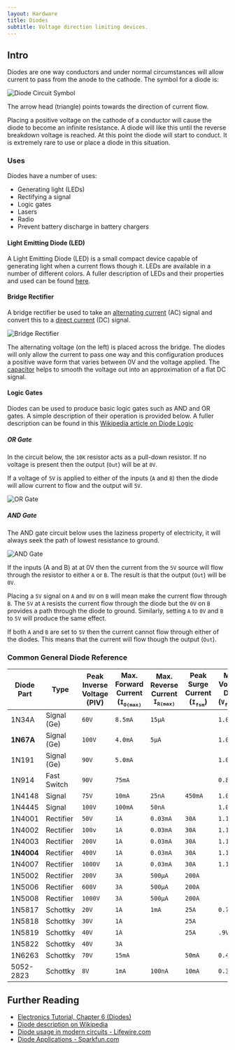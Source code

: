 ```yaml
---
layout: Hardware
title: Diodes
subtitle: Voltage direction limiting devices.
---
```


## Intro

Diodes are one way conductors and under normal circumstances will allow current to pass from the anode to the cathode.  The symbol for a diode is:

![Diode Circuit Symbol](/Common_Files/Diode.svg)

The arrow head (triangle) points towards the direction of current flow.

Placing a positive voltage on the cathode of a conductor will cause the diode to become an infinite resistance.  A diode will like this until the reverse breakdown voltage is reached.  At this point the diode will start to conduct.  It is extremely rare to use or place a diode in this situation.

### Uses

Diodes have a number of uses:

* Generating light (LEDs)
* Rectifying a signal
* Logic gates
* Lasers
* Radio
* Prevent battery discharge in battery chargers

#### Light Emitting Diode (LED)

A Light Emitting Diode (LED) is a small compact device capable of generating light when a current flows though it.  LEDs are available in a number of different colors.  A fuller description of LEDs and their properties and used can be found [here](../LEDs).

#### Bridge Rectifier

A bridge rectifier be used to take an [alternating current](https://en.wikipedia.org/wiki/AC_power) (AC) signal and convert this to a [direct current](https://simple.wikipedia.org/wiki/Direct_current) (DC) signal.  

![Bridge Rectifier](DiodeBridgeRectifier.jpg)

The alternating voltage (on the left) is placed across the bridge.  The diodes will only allow the current to pass one way and this configuration produces a positive wave form that varies between 0V and the voltage applied.  The [capacitor](../Capacitors/) helps to smooth the voltage out into an approximation of a flat DC signal.

#### Logic Gates

Diodes can be used to produce basic logic gates such as AND and OR gates.  A simple description of their operation is provided below.  A fuller description can be found in this [Wikipedia article on Diode Logic](https://en.wikipedia.org/wiki/Diode_logic)

##### OR Gate

In the circuit below, the `10K` resistor acts as a pull-down resistor.  If no voltage is present then the output (`Out`) will be at `0V`.

If a voltage of `5V` is applied to either of the inputs (`A` and `B`) then the diode will allow current to flow and the output will `5V`.

![OR Gate](OR_Gate.svg)

##### AND Gate

The AND gate circuit below uses the laziness property of electricity, it will always seek the path of lowest resistance to ground.

![AND Gate](AND_Gate.svg)

If the inputs (A and B) at at 0V then the current from the `5V` source will flow through the resistor to either `A` or `B`.  The result is that the output (`Out`) will be `0V`.

Placing a `5V` signal on `A` and `0V` on `B` will mean make the current flow through `B`.  The `5V` at `A` resists the current flow through the diode but the `0V` on `B` provides a path through the diode to ground.  Similarly, setting `A` to `0V` and `B` to `5V` will produce the same effect.

If both `A` and `B` are set to `5V` then the current cannot flow through either of the diodes.  This means that the current will flow though the output (`Out`).

### Common General Diode Reference

| Diode Part | Type | Peak Inverse Voltage (PIV) | Max. Forward Current (`I`<sub>`O(max)`</sub> | Max. Reverse Current `I`<sub>`R(max)`</sub> | Peak Surge Current (`I`<sub>`fsm`</sub>) | Max. Voltage Drop (`V`<sub>`f(max)`</sub>) |
|------------|-------------|---------|----------|----------|--------|---------|
| 1N34A      | Signal (Ge) | `60V`   | `8.5mA`  | `15µA`   |        | `1.0V`  |
| **1N67A**  | Signal (Ge) | `100V`  | `4.0mA`  | `5µA`    |        | `1.0V`  |
| 1N191      | Signal (Ge) | `90V`   | `5.0mA`  |          |        | `1.0V`  |
| 1N914      | Fast Switch | `90V`   | `75mA`   |          |        | `0.8V`  |
| 1N4148     | Signal      | `75V`   | `10mA`   | `25nA`   | `450mA`| `1.0V`  |
| 1N4445     | Signal      | `100V`  | `100mA`  | `50nA`   |        | `1.0V`  |
| 1N4001     | Rectifier   | `50V`   | `1A`     | `0.03mA` | `30A`  | `1.1V`  |
| 1N4002     | Rectifier   | `100v`  | `1A`     | `0.03mA` | `30A`  | `1.1V`  |
| 1N4003     | Rectifier   | `200V`  | `1A`     | `0.03mA` | `30A`  | `1.1V`  |
| **1N4004** | Rectifier   | `400V`  | `1A`     | `0.03mA` | `30A`  | `1.1V`  |
| 1N4007     | Rectifier   | `1000V` | `1A`     | `0.03mA` | `30A`  | `1.1V`  |
| 1N5002     | Rectifier   | `200V`  | `3A`     | `500µA`  | `200A` |         |
| 1N5006     | Rectifier   | `600V`  | `3A`     | `500µA`  | `200A` |         |
| 1N5008     | Rectifier   | `1000V` | `3A`     | `500µA`  | `200A` |         |
| 1N5817     | Schottky    | `20V`   | `1A`     | `1mA`    | `25A`  | `0.75V` |
| 1N5818     | Schottky    | `30V`   | `1A`     |          | `25A`  |         |
| 1N5819     | Schottky    | `40V`   | `1A`     |          | `25A`  | `.9V`   |
| 1N5822     | Schottky    | `40V`   | `3A`     |          |        |         |
| 1N6263     | Schottky    | `70V`   | `15mA`   |          | `50mA` | `0.41V` |
| 5052-2823  | Schottky    | `8V`    | `1mA`    | `100nA`  | `10mA` | `0.34V` |

## Further Reading

* [Electronics Tutorial, Chapter 6 (Diodes)](/Hardware/Tutorials/Electronics/Part6/Semiconductors/)
* [Diode description on Wikipedia](https://en.wikipedia.org/wiki/Diode)
* [Diode usage in modern circuits - Lifewire.com](https://www.lifewire.com/applications-of-diodes-818815)
* [Diode Applications - Sparkfun.com](https://learn.sparkfun.com/tutorials/diodes/diode-applications)
